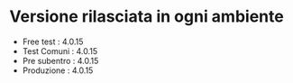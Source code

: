 # Versione rilasciata in ogni ambiente

- Free test : 4.0.15
- Test Comuni : 4.0.15
- Pre subentro : 4.0.15
- Produzione : 4.0.15
